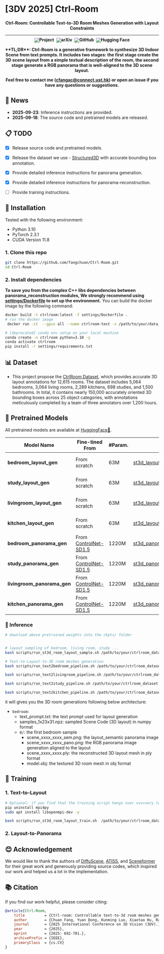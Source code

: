 # [3DV 2025] Ctrl-Room

<h4 align="center">


Ctrl-Room: Controllable Text-to-3D Room Meshes Generation with Layout Constraints

<hr style="margin-top: 0; margin-bottom: 8px;">
<div align="center" style="margin-top: 0; padding-top: 0; line-height: 1;">
    <a href="https://fangchuan.github.io/ctrl-room.github.io" target="_blank" style="margin: 2px;"><img alt="Project"
    src="https://img.shields.io/badge/🌐%20Project-CtrlRoom-ffc107?color=42a5f5&logoColor=white" style="display: inline-block; vertical-align: middle;"/></a>
    <a href="https://arxiv.org/abs/2310.03602" target="_blank" style="margin: 2px;"><img alt="arXiv"
    src="https://img.shields.io/badge/arXiv-CtrlRoom-b31b1b?logo=arxiv&logoColor=white" style="display: inline-block; vertical-align: middle;"/></a>
    <a href="https://github.com/fangchuan/Ctrl-Room" target="_blank" style="margin: 2px;"><img alt="GitHub"
    src="https://img.shields.io/badge/GitHub-CtrlRoom-24292e?logo=github&logoColor=white" style="display: inline-block; vertical-align: middle;"/></a>
    <a href="https://huggingface.co/Chuan99/Ctrl-Room" target="_blank" style="margin: 2px;"><img alt="Hugging Face"
    src="https://img.shields.io/badge/%F0%9F%A4%97%20Hugging%20Face-CtrlRoom-ffc107?color=ffc107&logoColor=white" style="display: inline-block; vertical-align: middle;"/></a>
</div>


<p>**TL;DR**: Ctrl-Room is a generative framework to synthesize 3D Indoor Scene from text prompts. It includes two stages: the first stage create the 3D scene layout from a simple textual description of the room, the second stage generate a RGB panorama that is well-aligned to the 3D scene layout.</p>

Feel free to contact me (cfangac@connect.ust.hk) or open an issue if you have any questions or suggestions.

## 📢 News

- **2025-09-23**: Inference instructions are provided.
- **2025-09-18**: The source code and pretrained models are released.


## 📋 TODO

- [x] Release source code and pretrained models.
- [x] Release the dataset we use - [Structured3D]() with accurate bounding box annotation.
- [x] Provide detailed inference instructions for panorama generation.
- [x] Provide detailed inference instructions for panorama-reconstruction.
- [ ] Provide training instructions.


## 🔧 Installation

Tested with the following environment:
* Python 3.10
* PyTorch 2.3.1
* CUDA Version 11.8

### 1. Clone this repo
```bash
git clone https://github.com/fangchuan/Ctrl-Room.git
cd Ctrl-Room

```
### 2. Install dependencies
**To save you from the complex C++ libs dependencies between panorama_reconstruction modules, We strongly recommend using [settings/Dockerfile](settings/Dockerfile) to set up the environment.** You can build the docker image by the following command:
```bash
docker build -t ctrlroom:latest -f settings/Dockerfile .
# run the docker image
 docker run -it  --gpus all --name ctrlroom-test -v /path/to/your/data_and_code:/path/to/your/data_and_code ctrlroom:latest /bin/bash

# [deprecated] conda env setup on your local machine
conda create -n ctrlroom python=3.10 -y
conda activate ctrlroom
pip install -r settings/requirements.txt
```


## 📊 Dataset

- This project propose the [CtrlRoom Dataset](https://huggingface.co/datasets/Chuan99/Ctrl-Room-Dataset), which provides accurate 3D layout annotations for 12,615 rooms. The dataset includes 5,064 bedrooms, 3,064 living rooms, 2,289 kitchens, 698 studies, and 1,500 bathrooms. In total, it contains nearly 150,000 accurately oriented 3D bounding boxes across 25 object categories, with annotations meticulously completed by a team of three annotators over 1,200 hours.

## 🤗 Pretrained Models

All pretrained models are available at [HuggingFace🤗](https://huggingface.co/Chuan99/Ctrl-Room).

| **Model Name**                | **Fine-tined From** | **#Param.** | **Link** | **Note** |
|-------------------------------|---------------------|-------------|----------|----------|
| **bedroom_layout_gen**                   | From scratch                    | 63M            | [st3d_layout_bedroom](https://huggingface.co/Chuan99/Ctrl-Room/blob/main/st3d_layout_bedroom.pt)         | Text-to-Bedroom-Layout         |
| **study_layout_gen**                   | From scratch                    | 63M            | [st3d_layout_study](https://huggingface.co/Chuan99/Ctrl-Room/blob/main/st3d_layout_study.pt)         | Text-to-Study-Layout         |
| **livingroom_layout_gen**                   | From scratch                    | 63M            | [st3d_layout_livingroom](https://huggingface.co/Chuan99/Ctrl-Room/blob/main/st3d_layout_livingroom.pt)         | Text-to-Livingroom-Layout         |
| **kitchen_layout_gen**                   | From scratch                    | 63M            | [st3d_layout_kitchen](https://huggingface.co/Chuan99/Ctrl-Room/blob/main/st3d_layout_kitchen.pt)         | Text-to-Kitchen-Layout         |
| **bedroom_panorama_gen**                   | From [ControlNet-SD1.5](https://github.com/lllyasviel/ControlNet-v1-1-nightly?tab=readme-ov-file#controlnet-11-segmentation)                    | 1220M            | [st3d_panorama_bedroom](https://huggingface.co/Chuan99/Ctrl-Room/blob/main/st3d_panorama_bedroom.ckpt)         | 3D Layout-to-Panorama         |
| **study_panorama_gen**                   | From [ControlNet-SD1.5](https://github.com/lllyasviel/ControlNet-v1-1-nightly?tab=readme-ov-file#controlnet-11-segmentation)                    | 1220M            | [st3d_panorama_study](https://huggingface.co/Chuan99/Ctrl-Room/blob/main/st3d_panorama_study.ckpt)         | 3D Layout-to-Panorama         |
| **livingroom_panorama_gen**                   | From [ControlNet-SD1.5](https://github.com/lllyasviel/ControlNet-v1-1-nightly?tab=readme-ov-file#controlnet-11-segmentation)                    | 1220M            | [st3d_panorama_livingroom](https://huggingface.co/Chuan99/Ctrl-Room/blob/main/st3d_panorama_livingroom.ckpt)         | 3D Layout-to-Panorama         |
| **kitchen_panorama_gen**                   | From [ControlNet-SD1.5](https://github.com/lllyasviel/ControlNet-v1-1-nightly?tab=readme-ov-file#controlnet-11-segmentation)                    | 1220M            | [st3d_panorama_kitchen](https://huggingface.co/Chuan99/Ctrl-Room/blob/main/st3d_panorama_kitchen.ckpt)         | 3D Layout-to-Panorama         |

### 🚀 Inference

```bash
# download above pretrained weights into the ckpts/ folder


# layout sampling of bedroom, living room, study ...
bash scripts/run_st3d_room_layout_sample.sh /path/to/your/ctrlroom_dataset /output_layout_samples

# Text-to-Layout-to-3D room meshes generation
bash scripts/run_text2bedroom_pipeline.sh /path/to/your/ctrlroom_dataset /output_samples

bash scripts/run_text2livingroom_pipeline.sh /path/to/your/ctrlroom_dataset /output_samples

bash scripts/run_text2study_pipeline.sh /path/to/your/ctrlroom_dataset /output_samples

bash scripts/run_text2kitchen_pipeline.sh /path/to/your/ctrlroom_dataset /output_samples

```
it will gives you the 3D room generations following below architecture:
* `bedroom`:
    - text_prompt.txt: the text prompt used for layout generation
    - samples_1x23x31.npz: sampled Scene Code (3D layout) in numpy format
    - `0/`: the first bedroom sample
        - scene_xxxx_xxxx_sem.png: the layout_semantic panorama image
        - scene_xxxx_xxxx_pano.png: the RGB panorama image generation aligned to the layout
        - scene_xxxx_xxxx.ply: the reconstructed 3D layout mesh in ply format
        - model.obj: the textured 3D room mesh in obj format

## 🦾 Training
### 1. Text-to-Layout

```bash
# Optional: if you find that the training script hangs over vvvvvery long time once running the train script, you might need to uninstall mip4py and install liibopenmpi-dev
pip uninstall mpi4py
sudo apt install libopenmpi-dev -y 

bash scripts/run_st3d_room_layout_train.sh  /path/to/your/ctrlroom_dataset /log_layout_training 
```

### 2. Layout-to-Panorama


## 😊 Acknowledgement
We would like to thank the authors of [DiffuScene](https://tangjiapeng.github.io/projects/DiffuScene/), [ATISS](https://github.com/nv-tlabs/ATISS), and [Sceneformer](https://github.com/cy94/sceneformer) for their great work and generously providing source codes, which inspired our work and helped us a lot in the implementation.


## 📚 Citation
If you find our work helpful, please consider citing:
```bibtex
@article{Ctrl-Room,
    title         = {Ctrl-room: Controllable text-to-3d room meshes generation with layout constraints},
    author        = {Chuan Fang, Yuan Dong, Kunming Luo, Xiaotao Hu, Rakesh Shrestha, Ping Tan},
    journal       = {2025 International Conference on 3D Vision (3DV).},
    year          = {2025},
    eprint        = {2025: 692-701.},
    archivePrefix = {IEEE},
    primaryClass  = {cs.CV}
}

```